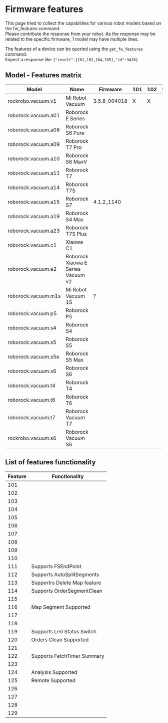 # Firmware features

This page tried to collect the capabilities for various robot models based on the fw_features command.  
Please contribute the response from your robot. As the response may be related to the specific firmware, 1 model may have multiple lines.

The features of a device can be queried using the `get_fw_features` command.  
Expect a response like `{"result":[101,102,104,105],"id":9416}`

## Model - Features matrix


| Model                 | Name                  | Firmware      |101|102|103|104|105|106|107|108|109|110|111|112|113|114|115|116|117|118|119|120|121|122|123|124|125|126|127|128|129|130|Remark    
| --------------------- | --------------------- | ------------- | - | - | - | - | - | - | - | - | - | - | - | - | - | - | - | - | - | - | - | - | - | - | - | - | - | - | - | - | - | - | ------- |
| rockrobo.vacuum.v1    | Mi Robot Vacuum       | 3.5.8_004018  | X | X |   | X | X |   |   |   |   |   | - | - | - | - | - | - | - | - | - | - | - | - | - | - | - | - | - | - | - | - |         |
| roborock.vacuum.a01   | Roborock E Series     |               |   |   |   |   |   |   |   |   |   |   |   |   |   |   |   |   |   |   |   |   |   |   |   |   |   |   |   |   |   |   |         |
| roborock.vacuum.a08   | Roborock S6 Pure      |               |   |   |   |   |   |   |   |   |   |   |   |   |   |   |   |   |   |   |   |   |   |   |   |   |   |   |   |   |   |   |         |
| roborock.vacuum.a09   | Roborock T7 Pro       |               |   |   |   |   |   |   |   |   |   |   |   |   |   |   |   |   |   |   |   |   |   |   |   |   |   |   |   |   |   |   |         |
| roborock.vacuum.a10   | Roborock S6 MaxV      |               |   |   |   |   |   |   |   |   |   |   |   |   |   |   |   |   |   |   |   |   |   |   |   |   |   |   |   |   |   |   |         |
| roborock.vacuum.a11   | Roborock T7           |               |   |   |   |   |   |   |   |   |   |   |   |   |   |   |   |   |   |   |   |   |   |   |   |   |   |   |   |   |   |   |         |
| roborock.vacuum.a14   | Roborock T7S          |               |   |   |   |   |   |   |   |   |   |   |   |   |   |   |   |   |   |   |   |   |   |   |   |   |   |   |   |   |   |   |         |
| roborock.vacuum.a15   | Roborock S7           | 4.1.2_1140    |   |   |   |   |   |   |   |   |   | X | X | X | X | X | X | X | X | X | X | X |   | X | X | X | X |   |   |   |   |   |         |
| roborock.vacuum.a19   | Roborock S4 Max       |               |   |   |   |   |   |   |   |   |   |   |   |   |   |   |   |   |   |   |   |   |   |   |   |   |   |   |   |   |   |   |         |
| roborock.vacuum.a23   | Roborock T7S Plus     |               |   |   |   |   |   |   |   |   |   |   |   |   |   |   |   |   |   |   |   |   |   |   |   |   |   |   |   |   |   |   |         |
| roborock.vacuum.c1    | Xiaowa C1             |               |   |   |   |   |   |   |   |   |   |   |   |   |   |   |   |   |   |   |   |   |   |   |   |   |   |   |   |   |   |   |         |
| roborock.vacuum.e2    | Roborock Xiaowa E Series Vacuum v2 |               |   |   |   |   |   |   |   |   |   |   |   |   |   |   |   |   |   |   |   |   |   |   |   |   |   |   |   |   |   |   |         |
| roborock.vacuum.m1s   | Mi Robot Vacuum 1S    | ?             |   |   |   |   | X |   |   |   |   |   |   |   |   |   |   |   |   |   |   |   |   |   |   |   |   |   |   |   |   |   |         |
| roborock.vacuum.p5    | Roborock P5           |               |   |   |   |   |   |   |   |   |   |   |   |   |   |   |   |   |   |   |   |   |   |   |   |   |   |   |   |   |   |   |         |
| roborock.vacuum.s4    | Roborock S4           |               |   |   |   |   |   |   |   |   |   |   |   |   |   |   |   |   |   |   |   |   |   |   |   |   |   |   |   |   |   |   |         |
| roborock.vacuum.s5    | Roborock S5           |               |   |   |   |   |   |   |   |   |   |   |   |   |   |   |   |   |   |   |   |   |   |   |   |   |   |   |   |   |   |   |         |
| roborock.vacuum.s5e   | Roborock S5 Max       |               |   |   |   |   |   |   |   |   |   |   |   |   |   |   |   |   |   |   |   |   |   |   |   |   |   |   |   |   |   |   |         |
| roborock.vacuum.s6    | Roborock S6           |               |   |   |   |   |   |   |   |   |   |   |   |   |   |   |   |   |   |   |   |   |   |   |   |   |   |   |   |   |   |   |         |
| roborock.vacuum.t4    | Roborock T4           |               |   |   |   |   |   |   |   |   |   |   |   |   |   |   |   |   |   |   |   |   |   |   |   |   |   |   |   |   |   |   |         |
| roborock.vacuum.t6    | Roborock T6           |               |   |   |   |   |   |   |   |   |   |   |   |   |   |   |   |   |   |   |   |   |   |   |   |   |   |   |   |   |   |   |         |
| roborock.vacuum.t7    | Roborock Vacuum T7    |               |   |   |   |   |   |   |   |   |   |   |   |   |   |   |   |   |   |   |   |   |   |   |   |   |   |   |   |   |   |   |         |
| rockrobo.vacuum.s6    | Roborock Vacuum S6    |               |   |   |   |   |   |   |   |   |   |   |   |   |   |   |   |   |   |   |   |   |   |   |   |   |   |   |   |   |   |   |         |


## List of features functionality

| Feature | Functionality                                                                     |
| ------- | --------------------------------------------------------------------------------- |
| 101     |                                                                                   |
| 102     |                                                                                   |
| 103     |                                                                                   |
| 104     |                                                                                   |
| 105     |                                                                                   |
| 106     |                                                                                   |
| 107     |                                                                                   |
| 108     |                                                                                   |
| 109     |                                                                                   |
| 110     |                                                                                   |
| 111     | Supports FSEndPoint                                                               |
| 112     | Supports AutoSplitSegments                                                        |
| 113     | Supportrs Delete Map feature                                                      |
| 114     | Supports OrderSegmentClean                                                        |
| 115     |                                                                                   |
| 116     | Map Segment Supported                                                             |
| 117     |                                                                                   |
| 118     |                                                                                   |
| 119     | Supports Led Status Switch                                                        |
| 120     | Orders Clean Supported                                                            |
| 121     |                                                                                   |
| 122     | Supports FetchTimer Summary                                                       |
| 123     |                                                                                   |
| 124     | Analysis Supported                                                                |
| 125     | Remote Supported                                                                  |
| 126     |                                                                                   |
| 127     |                                                                                   |
| 128     |                                                                                   |
| 129     |                                                                                   |
